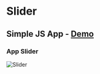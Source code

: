 # Slider

## Simple JS App - [Demo](https://mve-drag-and-drop-js.vercel.app/)

### App Slider

![Slider](screenshot/draganddrop.png 'Slider')

